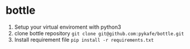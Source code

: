 # bottle
1. Setup your virtual enviroment with python3
2. clone bottle repository `git clone git@github.com:pykafe/bottle.git`  
3. Install requirement file `pip install -r requirements.txt`
